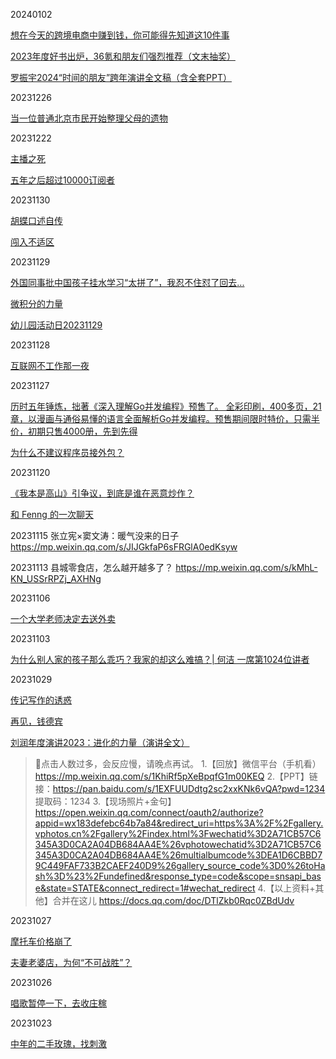 

20240102

[想在今天的跨境电商中赚到钱，你可能得先知道这10件事](https://mp.weixin.qq.com/s/0IRc363McYBPM2zOQT3BJQ)

[2023年度好书出炉，36氪和朋友们强烈推荐（文末抽奖）](https://mp.weixin.qq.com/s/ZGA35qvFnlCQY9kVMgj5NQ)

[罗振宇2024“时间的朋友”跨年演讲全文稿（含全套PPT）](https://mp.weixin.qq.com/s/uR1eOQQtFFmAcorxGmb5aQ)



20231226

[当一位普通北京市民开始整理父母的遗物](https://mp.weixin.qq.com/s/oNEZ1_WfAhws5nAge0_kdg)

20231222

[主播之死](https://mp.weixin.qq.com/s/JGDGo8q4rIdzNhvaRtZxAA)

[五年之后超过10000订阅者](https://www.cnblogs.com/37Y37/p/17913184.html?utm_source=gold_browser_extension) 



20231130

[胡蝶口述自传](https://book.douban.com/subject/35716949/)

[闯入不适区](https://book.douban.com/subject/35720210/)

20231129

[外国同事批中国孩子挂水学习“太拼了”，我忍不住怼了回去...](https://mp.weixin.qq.com/s/-AJd6_s-P70hWd4XsXILsw)

[微积分的力量](https://book.douban.com/subject/35292688/) 

[幼儿园活动日20231129](http://postadmin.jinrigaoling.com/portal/article/index.html?id=300)

20231128

[互联网不工作那一夜](https://mp.weixin.qq.com/s/eiBA7rtlA8Z9w0eUmqcFSA)


20231127

[历时五年锤炼，拙著《深入理解Go并发编程》预售了。 全彩印刷，400多页，21章，以漫画与通俗易懂的语言全面解析Go并发编程。预售期间限时特价，只需半价，初期只售4000册，先到先得](https://item.jd.com/14283252.html)



[为什么不建议程序员接外包？](https://mp.weixin.qq.com/s/1RZExIPsuJvRvWt85ikNaQ)



20231120

[《我本是高山》引争议，到底是谁在恶意炒作？](https://mp.weixin.qq.com/s/TuRLE_rlxctRW37ZlQPV0Q)


[和 Fenng 的一次聊天](https://mp.weixin.qq.com/s/sMr7VZLE5DsPcxYT4yOzpw)

20231115
张立宪×窦文涛：暖气没来的日子
https://mp.weixin.qq.com/s/JIJGkfaP6sFRGlA0edKsyw

20231113
县城零食店，怎么越开越多了？
https://mp.weixin.qq.com/s/kMhL-KN_USSrRPZj_AXHNg

20231106

[一个大学老师决定去送外卖](https://mp.weixin.qq.com/s/cSL-Inf0QDKOPJd4yzkAGw)


20231103

[为什么别人家的孩子那么乖巧？我家的却这么难搞？| 何洁 一席第1024位讲者](https://mp.weixin.qq.com/s/w7ZbaHDyoRl7CAmRIfUYKw)

20231029

[传记写作的诱惑](https://mp.weixin.qq.com/s/--hhIH1_kNdz3Q6jHhF3yQ)

[再见，钱德宾](https://mp.weixin.qq.com/s/fkEloU7KxMMnYrzCVbZ6Ig)

[刘润年度演讲2023：进化的力量（演讲全文）](https://mp.weixin.qq.com/s/Pp4azSKcPM1BCsPwsEgjqA)

> 📣点击人数过多，会反应慢，请晚点再试。
> 1.【回放】微信平台（手机看） https://mp.weixin.qq.com/s/1KhiRf5pXeBpqfG1m00KEQ 
> 2.【PPT】链接：https://pan.baidu.com/s/1EXFUUDdtg2sc2xxKNk6vQA?pwd=1234 
> 提取码：1234
> 3.【现场照片+金句】https://open.weixin.qq.com/connect/oauth2/authorize?appid=wx183defebc64b7a84&redirect_uri=https%3A%2F%2Fgallery.vphotos.cn%2Fgallery%2Findex.html%3Fwechatid%3D2A71CB57C6345A3D0CA2A04DB684AA4E%26vphotowechatid%3D2A71CB57C6345A3D0CA2A04DB684AA4E%26multialbumcode%3DEA1D6CBBD79C449FAF733B2CAEF240D9%26gallery_source_code%3D0%26toHash%3D%23%2Fundefined&response_type=code&scope=snsapi_base&state=STATE&connect_redirect=1#wechat_redirect
> 4.【以上资料+其他】合并在这儿 https://docs.qq.com/doc/DTlZkb0Rqc0ZBdUdv







20231027

[摩托车价格崩了](https://mp.weixin.qq.com/s/NtjmLbPqFFhuIqRhG9D5Pw)

[夫妻老婆店，为何“不可战胜”？](https://mp.weixin.qq.com/s/ypvaxQp8JilF-r6OgaVMsA)

20231026

[唱歌暂停一下，去收庄稼](https://mp.weixin.qq.com/s/coJhMylrISI-_PoTmTgyyQ)



20231023

[中年的二手玫瑰，找刺激](https://mp.weixin.qq.com/s/DJpfL4hgQhafDV8QeaUHnw)